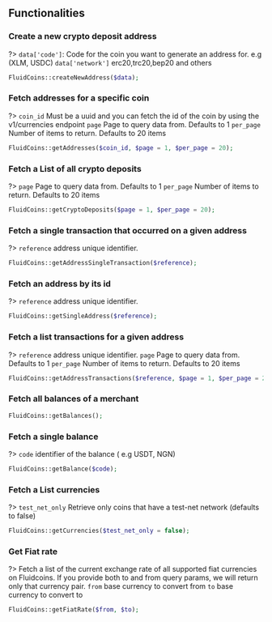 ## Functionalities

### Create a new crypto deposit address
?> `data['code']`:  Code for the coin you want to generate an address for. e.g (XLM, USDC)
  `data['network']`  erc20,trc20,bep20 and others
```php
FluidCoins::createNewAddress($data);
```

### Fetch addresses for a specific coin
?> `coin_id` Must be a uuid and you can fetch the id of the coin by using the v1/currencies endpoint
   `page` Page to query data from. Defaults to 1
   `per_page` Number of items to return. Defaults to 20 items
```php
FluidCoins::getAddresses($coin_id, $page = 1, $per_page = 20);
```

### Fetch a List of all crypto deposits
?> `page` Page to query data from. Defaults to 1
   `per_page` Number of items to return. Defaults to 20 items
```php
FluidCoins::getCryptoDeposits($page = 1, $per_page = 20);
```

### Fetch a single transaction that occurred on a given address
?> `reference`  address unique identifier.
```php
FluidCoins::getAddressSingleTransaction($reference);
```

### Fetch an address by its id
?> `reference`  address unique identifier.
```php
FluidCoins::getSingleAddress($reference);
```

### Fetch a list transactions for a given address
?> `reference`  address unique identifier. 
   `page` Page to query data from. Defaults to 1
   `per_page` Number of items to return. Defaults to 20 items
```php
FluidCoins::getAddressTransactions($reference, $page = 1, $per_page = 20);
```

### Fetch all balances of a merchant
```php
FluidCoins::getBalances();
```

### Fetch a single balance
?> `code` identifier of the balance ( e.g USDT, NGN)
```php
FluidCoins::getBalance($code);
```

### Fetch a List currencies
?> `test_net_only` Retrieve only coins that have a test-net network (defaults to false)
```php
FluidCoins::getCurrencies($test_net_only = false);
```

### Get Fiat rate
?> Fetch a list of the current exchange rate of all supported fiat currencies on Fluidcoins. If you provide both to and from query params, we will return only that currency pair.
   `from` base currency to convert from
   `to` base currency to convert to
```php
FluidCoins::getFiatRate($from, $to);
```